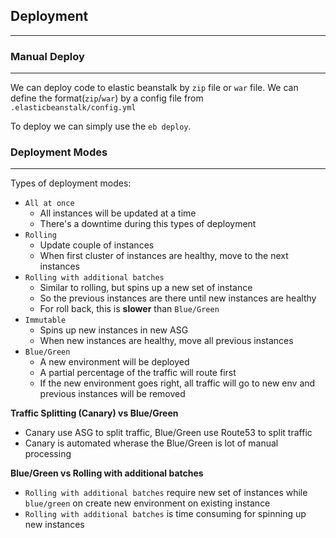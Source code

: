 ## Deployment

---

### Manual Deploy

---

We can deploy code to elastic beanstalk by `zip` file or `war` file. We can define the format(`zip`/`war`) by a config file from `.elasticbeanstalk/config.yml`

To deploy we can simply use the `eb deploy`.

### Deployment Modes

---

Types of deployment modes:

- `All at once`
  - All instances will be updated at a time
  - There's a downtime during this types of deployment
- `Rolling`
  - Update couple of instances
  - When first cluster of instances are healthy, move to the next instances
- `Rolling with additional batches`
  - Similar to rolling, but spins up a new set of instance
  - So the previous instances are there until new instances are healthy
  - For roll back, this is **slower** than `Blue/Green`
- `Immutable`
  - Spins up new instances in new ASG
  - When new instances are healthy, move all previous instances
- `Blue/Green`
  - A new environment will be deployed
  - A partial percentage of the traffic will route first
  - If the new environment goes right, all traffic will go to new env and previous instances will be removed
<!-- - `Traffic Splitting (Canary)`
  - New instances will be instantiated in temp ASG
  - A small percentage of traffic goes there
  - If health is good in new instances, route all traffic there and remove the existing one -->

**Traffic Splitting (Canary) vs Blue/Green**

- Canary use ASG to split traffic, Blue/Green use Route53 to split traffic
- Canary is automated wherase the Blue/Green is lot of manual processing

**Blue/Green vs Rolling with additional batches**

- `Rolling with additional batches` require new set of instances while `blue/green` on create new environment on existing instance
- `Rolling with additional batches` is time consuming for spinning up new instances
